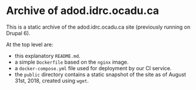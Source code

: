 # Archive of adod.idrc.ocadu.ca

This is a static archive of the adod.idrc.ocadu.ca site (previously running on Drupal 6).

At the top level are:
- this explanatory `README.md`.
- a simple `Dockerfile` based on the `nginx` image.
- a `docker-compose.yml` file used for deployment by our CI service.
- the `public` directory contains a static snapshot of the site as of August 31st, 2018, created using `wget`.
